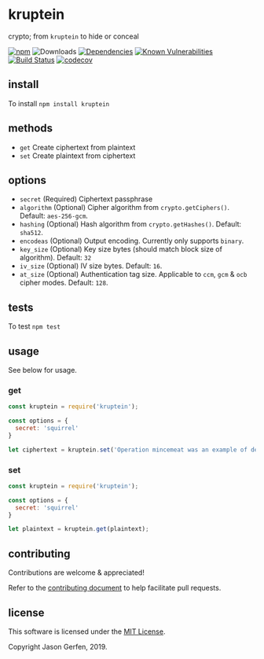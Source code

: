 # kruptein

crypto; from `kruptein` to hide or conceal

[![npm](https://img.shields.io/npm/v/kruptein.svg)](https://npmjs.com/package/kruptein)
![Downloads](https://img.shields.io/npm/dm/kruptein.svg)
[![Dependencies](https://img.shields.io/david/jas-/kruptein.svg)](https://david-dm.org/jas-/kruptein)
[![Known Vulnerabilities](https://snyk.io/test/github/jas-/kruptein/badge.svg)](https://snyk.io/test/github/jas-/kruptein)
[![Build Status](https://travis-ci.org/jas-/kruptein.png?branch=v0.0.6)](https://travis-ci.org/jas-/kruptein)
[![codecov](https://codecov.io/gh/jas-/kruptein/branch/master/graph/badge.svg)](https://codecov.io/gh/jas-/kruptein)


## install ##
To install `npm install kruptein`


## methods ##
* `get`    Create ciphertext from plaintext
* `set`    Create plaintext from ciphertext


## options ##
* `secret` (Required) Ciphertext passphrase
* `algorithm` (Optional) Cipher algorithm from `crypto.getCiphers()`. Default: `aes-256-gcm`.
* `hashing` (Optional) Hash algorithm from `crypto.getHashes()`. Default: `sha512`.
* `encodeas` (Optional) Output encoding. Currently only supports `binary`.
* `key_size` (Optional) Key size bytes (should match block size of algorithm). Default: `32`
* `iv_size` (Optional) IV size bytes. Default: `16`.
* `at_size` (Optional) Authentication tag size. Applicable to `ccm`, `gcm` & `ocb` cipher modes. Default: `128`.


## tests ##
To test `npm test`


## usage ##
See below for usage.


### get ###
```javascript
const kruptein = require('kruptein');

const options = {
  secret: 'squirrel'
}

let ciphertext = kruptein.set('Operation mincemeat was an example of deception');
```

### set ###
```javascript
const kruptein = require('kruptein');

const options = {
  secret: 'squirrel'
}

let plaintext = kruptein.get(plaintext);
```


## contributing ##
Contributions are welcome & appreciated!

Refer to the [contributing document](https://github.com/jas-/kruptein/blob/master/CONTRIBUTING.md)
to help facilitate pull requests.

## license ##
This software is licensed under the [MIT License](https://github.com/jas-/kruptein/blob/master/LICENSE).

Copyright Jason Gerfen, 2019.
